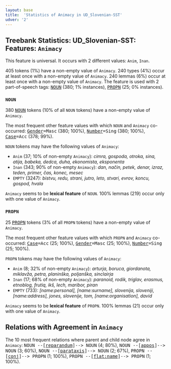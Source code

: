 ```yaml
---
layout: base
title:  'Statistics of Animacy in UD_Slovenian-SST'
udver: '2'
---
```


## Treebank Statistics: UD_Slovenian-SST: Features: `Animacy`

This feature is universal.
It occurs with 2 different values: `Anim`, `Inan`.

405 tokens (1%) have a non-empty value of `Animacy`.
240 types (4%) occur at least once with a non-empty value of `Animacy`.
240 lemmas (6%) occur at least once with a non-empty value of `Animacy`.
The feature is used with 2 part-of-speech tags: <tt><a href="sl_sst-pos-NOUN.html">NOUN</a></tt> (380; 1% instances), <tt><a href="sl_sst-pos-PROPN.html">PROPN</a></tt> (25; 0% instances).

### `NOUN`

380 <tt><a href="sl_sst-pos-NOUN.html">NOUN</a></tt> tokens (10% of all `NOUN` tokens) have a non-empty value of `Animacy`.

The most frequent other feature values with which `NOUN` and `Animacy` co-occurred: <tt><a href="sl_sst-feat-Gender.html">Gender</a></tt><tt>=Masc</tt> (380; 100%), <tt><a href="sl_sst-feat-Number.html">Number</a></tt><tt>=Sing</tt> (380; 100%), <tt><a href="sl_sst-feat-Case.html">Case</a></tt><tt>=Acc</tt> (378; 99%).

`NOUN` tokens may have the following values of `Animacy`:

* `Anim` (37; 10% of non-empty `Animacy`): <em>cimra, gospoda, otroka, sina, atija, babeka, dedca, duha, ekonomista, eksponenta</em>
* `Inan` (343; 90% of non-empty `Animacy`): <em>dan, način, petek, denar, izraz, teden, primer, čas, konec, mesec</em>
* `EMPTY` (3247): <em>bistvu, redu, strani, jutro, leto, stvari, evrov, koncu, gospod, hvala</em>

`Animacy` seems to be **lexical feature** of `NOUN`. 100% lemmas (219) occur only with one value of `Animacy`.

### `PROPN`

25 <tt><a href="sl_sst-pos-PROPN.html">PROPN</a></tt> tokens (3% of all `PROPN` tokens) have a non-empty value of `Animacy`.

The most frequent other feature values with which `PROPN` and `Animacy` co-occurred: <tt><a href="sl_sst-feat-Case.html">Case</a></tt><tt>=Acc</tt> (25; 100%), <tt><a href="sl_sst-feat-Gender.html">Gender</a></tt><tt>=Masc</tt> (25; 100%), <tt><a href="sl_sst-feat-Number.html">Number</a></tt><tt>=Sing</tt> (25; 100%).

`PROPN` tokens may have the following values of `Animacy`:

* `Anim` (8; 32% of non-empty `Animacy`): <em>arturja, boruca, giordanota, miklavža, petra, planinška, poljanška, sinclairja</em>
* `Inan` (17; 68% of non-empty `Animacy`): <em>paranoid, rodik, triglav, erasmus, etnoblog, frutiq, ikš, lech, maribor, piran</em>
* `EMPTY` (733): <em>[name:personal], [name:surname], slovenija, sloveniji, [name:address], jones, slovenije, tom, [name:organisation], david</em>

`Animacy` seems to be **lexical feature** of `PROPN`. 100% lemmas (21) occur only with one value of `Animacy`.

## Relations with Agreement in `Animacy`

The 10 most frequent relations where parent and child node agree in `Animacy`:
<tt>NOUN --[<tt><a href="sl_sst-dep-reparandum.html">reparandum</a></tt>]--> NOUN</tt> (4; 80%),
<tt>NOUN --[<tt><a href="sl_sst-dep-appos.html">appos</a></tt>]--> NOUN</tt> (3; 60%),
<tt>NOUN --[<tt><a href="sl_sst-dep-parataxis.html">parataxis</a></tt>]--> NOUN</tt> (2; 67%),
<tt>PROPN --[<tt><a href="sl_sst-dep-conj.html">conj</a></tt>]--> PROPN</tt> (1; 100%),
<tt>PROPN --[<tt><a href="sl_sst-dep-flat-name.html">flat:name</a></tt>]--> PROPN</tt> (1; 100%).

